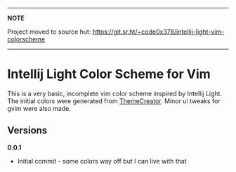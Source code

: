 ----

**NOTE**

Project moved to source hut:
https://git.sr.ht/~code0x378/intellij-light-vim-colorscheme

----

# Intellij Light Color Scheme for Vim

This is a very basic, incomplete vim color scheme inspired by Intellij Light.  The initial colors were generated from [ThemeCreator](https://mswift42.github.io/themecreator/).  Minor ui tweaks for gvim were also made.

## Versions

**0.0.1**

- Initial commit  - some colors way off but I can live with that
